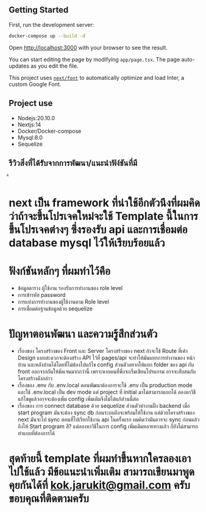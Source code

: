 
## Getting Started

First, run the development server:

```bash
docker-compose up --build -d
```

Open [http://localhost:3000](http://localhost:3000) with your browser to see the result.

You can start editing the page by modifying `app/page.tsx`. The page auto-updates as you edit the file.

This project uses [`next/font`](https://nextjs.org/docs/basic-features/font-optimization) to automatically optimize and load Inter, a custom Google Font.

## Project use

 - Nodejs:20.10.0
 - Nextjs:14
 - Docker/Docker-compose
 - Mysql:8.0
 - Sequelize

## รีวิวสิ่งที่ได้รับจากการพัฒนา/แนะนำฟัง์ชันที่มี
ื้
 # next เป็น framework ที่น่าใช้อีกตัวนึงที่ผมคิดว่าถ้าจะขึ้นโปรเจคใหม่จะใช้ Template นี้ในการขึ้นโปรเจคต่างๆ ซึ่งรองรับ api และการเชื่อมต่อ database mysql ไว้ให้เรียบร้อยแล้ว

 # ฟังก์ชันหลักๆ ที่ผมทำไว้คือ
  - ข้อมูลตาราง ผู้ใช้งาน รองรับการทำงานของ role level
  - การเข้ารหัส password
  - การแบ่งการทำงานของผู้ใช้งานตาม Role level
  - การเชื่อมต่อฐานข้อมูลด้วย sequelize

 # ปัญหาตอนพัฒนา และความรู้สึกส่วนตัว
  - เรื่องของ โครงสร้างของ Front และ Server โครงสร้างของ next ถ้าจะใช้ Route ที่เค้า Design แบบสะดวกจะต้องสร้าง API ไว้ที่ pages/api จะทำให้มันแยกการทำงานของ หน้าบ้าน และหลังบ้านได้โดยที่ไม่ต้องไปแก้ไข config ส่วนตัวอยากให้แยก folder ของ api กับ front ออกจากกันให้ชัดเจนมากกว่านี้ เพราะหากคนที่พึ่งจะเริ่มเขียนโปรแกรม อาจจะสับสนกับโครงสร้างดังกล่าว
  - เรื่องของ .env กับ .env.local ตอนพัฒนาต้องการจะใช้ .env เป็น production mode และใช้ .env.local เป็น dev mode แต่ project ที่ initial มาไม่สามารถแยกได้ ลองหาวิธีแก้ไขดูแล้วอาจจะต้องเพิ่ม config เพิ่มเติมจึงไม่ได้แก้ส่วนนี้ต่อ
  - เรื่องของ การ connect database ด้วย sequelize ส่วนตัวทำงานฝั่ง backend เมื่อ start program มันจะต้อง sync db ก่อนระบบถึงจะพร้อมให้ใช้งาน แต่ด้วยโครงสร้างของ next มันจะไป sync ตอนที่ไปเรียกใช้งาน api ในครั้งแรก ผมคิดว่ามันควรจะ sync ก่อนแล้วถึงให้ Start program สิ? แต่ลองหาวิธีในการ config เพิ่มเติมหลายทางแล้ว ก็ยังไม่สามารถทำแบบที่ต้องการได้
  
 # สุดท้ายนี้ template ที่ผมทำขึ้นหากใครลองเอาไปใช้แล้ว มีข้อแนะนำเพิ่มเติม สามารถเขียนมาพูดคุยกันได้ที่ kok.jarukit@gmail.com ครับ ขอบคุณที่ติดตามครับ
